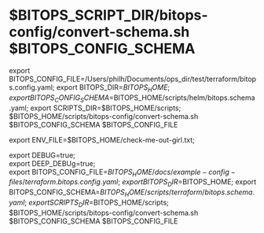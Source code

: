 # $BITOPS_SCRIPT_DIR/bitops-config/convert-schema.sh $BITOPS_CONFIG_SCHEMA

export BITOPS_CONFIG_FILE=/Users/philh/Documents/ops_dir/test/terraform/bitops.config.yaml;
export BITOPS_DIR=$BITOPS_HOME; 
export BITOPS_CONFIG_SCHEMA=$BITOPS_HOME/scripts/helm/bitops.schema.yaml; 
export SCRIPTS_DIR=$BITOPS_HOME/scripts; 
$BITOPS_HOME/scripts/bitops-config/convert-schema.sh $BITOPS_CONFIG_SCHEMA $BITOPS_CONFIG_FILE


export ENV_FILE=$BITOPS_HOME/check-me-out-girl.txt; 

export DEBUG=true; \
export DEEP_DEBUg=true; \
export BITOPS_CONFIG_FILE=$BITOPS_HOME/docs/example-config-files/terraform.bitops.config.yaml; \
export BITOPS_DIR=$BITOPS_HOME; export BITOPS_CONFIG_SCHEMA=$BITOPS_HOME/scripts/terraform/bitops.schema.yaml; \
export SCRIPTS_DIR=$BITOPS_HOME/scripts; \
$BITOPS_HOME/scripts/bitops-config/convert-schema.sh $BITOPS_CONFIG_SCHEMA $BITOPS_CONFIG_FILE





